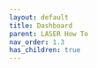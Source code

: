 ```yaml
---
layout: default
title: Dashboard
parent: LASER How To
nav_order: 1.3
has_children: true
---
```


